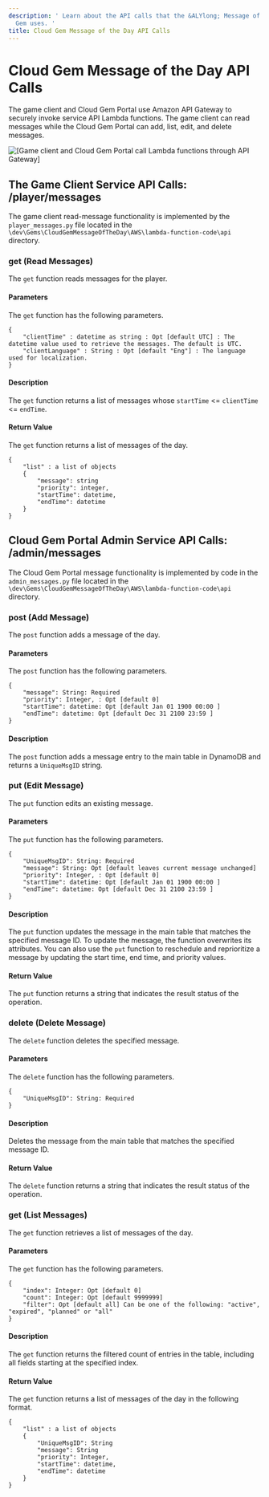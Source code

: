 ```yaml
---
description: ' Learn about the API calls that the &ALYlong; Message of the Day Cloud
  Gem uses. '
title: Cloud Gem Message of the Day API Calls
---
```

# Cloud Gem Message of the Day API Calls<a name="cloud-gem-mod-api"></a>

The game client and Cloud Gem Portal use Amazon API Gateway to securely invoke service API Lambda functions\. The game client can read messages while the Cloud Gem Portal can add, list, edit, and delete messages\.

![\[Game client and Cloud Gem Portal call Lambda functions through API Gateway\]](/images/userguide/cloud_canvas/cloud-canvas-cloud-gem-mod-details-diag.png)

## The Game Client Service API Calls: /player/messages<a name="cloud-canvas-cloud-gem-mod-api-game-client"></a>

The game client read\-message functionality is implemented by the `player_messages.py` file located in the `\dev\Gems\CloudGemMessageOfTheDay\AWS\lambda-function-code\api` directory\.

### get \(Read Messages\)<a name="cloud-canvas-cloud-gem-mod-api-game-client-get"></a>

The `get` function reads messages for the player\.

#### Parameters<a name="cloud-canvas-cloud-gem-mod-api-game-client-get-parameters"></a>

The `get` function has the following parameters\.

```
{
    "clientTime" : datetime as string : Opt [default UTC] : The datetime value used to retrieve the messages. The default is UTC.
    "clientLanguage" : String : Opt [default "Eng"] : The language used for localization.
}
```

#### Description<a name="cloud-canvas-cloud-gem-mod-api-game-client-get-description"></a>

The `get` function returns a list of messages whose `startTime` <= `clientTime` <= `endTime`\.

#### Return Value<a name="cloud-canvas-cloud-gem-mod-api-game-client-get-return-value"></a>

The `get` function returns a list of messages of the day\.

```
{
    "list" : a list of objects
    {
        "message": string
        "priority": integer,
        "startTime": datetime,
        "endTime": datetime
    }
}
```

## Cloud Gem Portal Admin Service API Calls: /admin/messages<a name="cloud-canvas-cloud-gem-mod-api-admin"></a>

The Cloud Gem Portal message functionality is implemented by code in the `admin_messages.py` file located in the `\dev\Gems\CloudGemMessageOfTheDay\AWS\lambda-function-code\api` directory\.

### post \(Add Message\)<a name="cloud-canvas-cloud-gem-mod-api-admin-post"></a>

The `post` function adds a message of the day\.

#### Parameters<a name="cloud-canvas-cloud-gem-mod-api-admin-post-parameters"></a>

The `post` function has the following parameters\.

```
{
    "message": String: Required
    "priority": Integer, : Opt [default 0]
    "startTime": datetime: Opt [default Jan 01 1900 00:00 ]
    "endTime": datetime: Opt [default Dec 31 2100 23:59 ]
}
```

#### Description<a name="cloud-canvas-cloud-gem-mod-api-admin-post-description"></a>

The `post` function adds a message entry to the main table in DynamoDB and returns a `UniqueMsgID` string\.

### put \(Edit Message\)<a name="cloud-canvas-cloud-gem-mod-api-admin-put"></a>

The `put` function edits an existing message\.

#### Parameters<a name="cloud-canvas-cloud-gem-mod-api-admin-put-parameters"></a>

The `put` function has the following parameters\.

```
{
    "UniqueMsgID": String: Required
    "message": String: Opt [default leaves current message unchanged]
    "priority": Integer, : Opt [default 0]
    "startTime": datetime: Opt [default Jan 01 1900 00:00 ]
    "endTime": datetime: Opt [default Dec 31 2100 23:59 ]
}
```

#### Description<a name="cloud-canvas-cloud-gem-mod-api-admin-put-description"></a>

The `put` function updates the message in the main table that matches the specified message ID\. To update the message, the function overwrites its attributes\. You can also use the `put` function to reschedule and reprioritize a message by updating the start time, end time, and priority values\.

#### Return Value<a name="cloud-canvas-cloud-gem-mod-api-admin-put-return-value"></a>

The `put` function returns a string that indicates the result status of the operation\.

### delete \(Delete Message\)<a name="cloud-canvas-cloud-gem-mod-api-admin-delete"></a>

The `delete` function deletes the specified message\.

#### Parameters<a name="cloud-canvas-cloud-gem-mod-api-admin-delete-parameters"></a>

The `delete` function has the following parameters\.

```
{
    "UniqueMsgID": String: Required
}
```

#### Description<a name="cloud-canvas-cloud-gem-mod-api-admin-delete-description"></a>

Deletes the message from the main table that matches the specified message ID\.

#### Return Value<a name="cloud-canvas-cloud-gem-mod-api-admin-delete-return-value"></a>

The `delete` function returns a string that indicates the result status of the operation\.

### get \(List Messages\)<a name="cloud-canvas-cloud-gem-mod-api-admin-get"></a>

The `get` function retrieves a list of messages of the day\.

#### Parameters<a name="cloud-canvas-cloud-gem-mod-api-admin-get-parameters"></a>

The `get` function has the following parameters\.

```
{
    "index": Integer: Opt [default 0]
    "count": Integer: Opt [default 9999999]
    "filter": Opt [default all] Can be one of the following: "active", "expired", "planned" or "all"
}
```

#### Description<a name="cloud-canvas-cloud-gem-mod-api-admin-get-description"></a>

The `get` function returns the filtered count of entries in the table, including all fields starting at the specified index\.

#### Return Value<a name="cloud-canvas-cloud-gem-mod-api-admin-get-return-value"></a>

The `get` function returns a list of messages of the day in the following format\.

```
{
    "list" : a list of objects
    {
        "UniqueMsgID": String
        "message": String
        "priority": Integer,
        "startTime": datetime,
        "endTime": datetime
    }
}
```